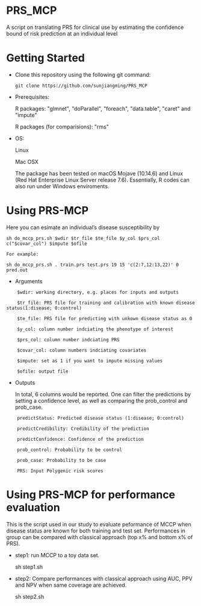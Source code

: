 # PRS_MCP
A script on translating PRS for clinical use by estimating the confidence bound of risk prediction at an individual level

# Getting Started
- Clone this repository using the following git command:

  `git clone https://github.com/sunjiangming/PRS_MCP`

- Prerequisites:

    R packages: "glmnet", "doParallel", "foreach", "data.table", "caret" and "impute"
    
    R packages (for comparisions): "rms"
- OS:

    Linux
    
    Mac OSX
    
    The package has been tested on macOS Mojave (10.14.6) and Linux (Red Hat Enterprise Linux Server release 7.6). Essentially, R codes can also run under Windows enviroments.

# Using PRS-MCP

Here you can esimate an individual’s disease susceptibility by

    sh do_mccp_prs.sh $wdir $tr_file $te_file $y_col $prs_col c("$covar_col") $impute $ofile

    For example:

    sh do_mccp_prs.sh . train.prs test.prs 19 15 'c(2:7,12:13,22)' 0 pred.out


-  Arguments
```
    $wdir: working directory, e.g. places for inputs and outputs
    
    $tr_file: PRS file for training and calibration with known disease status(1:disease; 0:control)
    
    $te_file: PRS file for predicting with unkown disease status as 0
    
    $y_col: column number indciating the phenotype of interest
    
    $prs_col: column number indciating PRS
    
    $covar_col: column numbers indciating covariates
    
    $impute: set as 1 if you want to impute missing values
    
    $ofile: output file
```


-  Outputs

    In total, 6 columns would be reported. One can filter the predictions by setting a confidence level, as well as comparing the prob_control and prob_case.
```
    predictStatus: Predicted disease status (1:disease; 0:control)
    
    predictCredibility: Credibility of the prediction
    
    predictConfidence: Confidence of the prediction
    
    prob_control: Probability to be control
    
    prob_case: Probability to be case
    
    PRS: Input Polygenic risk scores
```
    
# Using PRS-MCP for performance evaluation

  This is the script used in our study to evaluate peformance of MCCP when disease status are known for both training and test set. Performances in group can be compared with classical approach (top x% and bottom x% of PRS).
  
-  step1: run MCCP to a toy data set.

    sh step1.sh

-  step2: Compare performances with classical approach using AUC, PPV and NPV when same coverage are achieved.

    sh step2.sh
